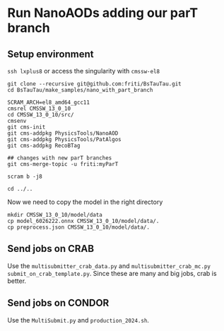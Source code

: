 # Run NanoAODs adding our parT branch

## Setup environment
`ssh lxplus8` or access the singularity with `cmssw-el8`
```
git clone --recursive git@github.com:friti/BsTauTau.git
cd BsTauTau/make_samples/nano_with_part_branch

SCRAM_ARCH=el8_amd64_gcc11
cmsrel CMSSW_13_0_10
cd CMSSW_13_0_10/src/
cmsenv
git cms-init
git cms-addpkg PhysicsTools/NanoAOD
git cms-addpkg PhysicsTools/PatAlgos
git cms-addpkg RecoBTag

## changes with new parT branches
git cms-merge-topic -u friti:myParT

scram b -j8

cd ../..
```

Now we need to copy the model in the right directory
```
mkdir CMSSW_13_0_10/model/data
cp model_6026222.onnx CMSSW_13_0_10/model/data/.
cp preprocess.json CMSSW_13_0_10/model/data/.
```

## Send jobs on CRAB
Use the `multisubmitter_crab_data.py` and `multisubmitter_crab_mc.py` `submit_on_crab_template.py`.
Since these are many and big jobs, crab is better.

## Send jobs on CONDOR
Use the `MultiSubmit.py` and `production_2024.sh`.
